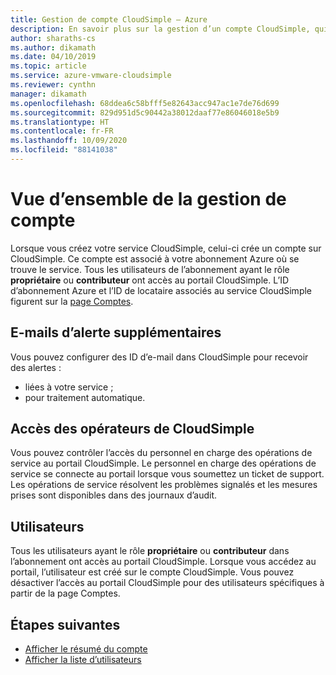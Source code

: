 ```yaml
---
title: Gestion de compte CloudSimple – Azure
description: En savoir plus sur la gestion d’un compte CloudSimple, qui est créé en même temps que votre service CloudSimple et qui est associé à votre abonnement Azure.
author: sharaths-cs
ms.author: dikamath
ms.date: 04/10/2019
ms.topic: article
ms.service: azure-vmware-cloudsimple
ms.reviewer: cynthn
manager: dikamath
ms.openlocfilehash: 68ddea6c58bfff5e82643acc947ac1e7de76d699
ms.sourcegitcommit: 829d951d5c90442a38012daaf77e86046018e5b9
ms.translationtype: HT
ms.contentlocale: fr-FR
ms.lasthandoff: 10/09/2020
ms.locfileid: "88141038"
---
```

# <a name="account-management-overview"></a>Vue d’ensemble de la gestion de compte

Lorsque vous créez votre service CloudSimple, celui-ci crée un compte sur CloudSimple.  Ce compte est associé à votre abonnement Azure où se trouve le service.  Tous les utilisateurs de l’abonnement ayant le rôle **propriétaire** ou **contributeur** ont accès au portail CloudSimple.  L’ID d’abonnement Azure et l’ID de locataire associés au service CloudSimple figurent sur la [page Comptes](account.md).

## <a name="additional-alert-emails"></a>E-mails d’alerte supplémentaires

Vous pouvez configurer des ID d’e-mail dans CloudSimple pour recevoir des alertes :

* liées à votre service ;
* pour traitement automatique.

## <a name="cloudsimple-operator-access"></a>Accès des opérateurs de CloudSimple

Vous pouvez contrôler l’accès du personnel en charge des opérations de service au portail CloudSimple.  Le personnel en charge des opérations de service se connecte au portail lorsque vous soumettez un ticket de support.  Les opérations de service résolvent les problèmes signalés et les mesures prises sont disponibles dans des journaux d’audit.

## <a name="users"></a>Utilisateurs

Tous les utilisateurs ayant le rôle **propriétaire** ou **contributeur** dans l’abonnement ont accès au portail CloudSimple.  Lorsque vous accédez au portail, l’utilisateur est créé sur le compte CloudSimple.  Vous pouvez désactiver l’accès au portail CloudSimple pour des utilisateurs spécifiques à partir de la page Comptes.

## <a name="next-steps"></a>Étapes suivantes

* [Afficher le résumé du compte](account.md)
* [Afficher la liste d’utilisateurs](users.md)
